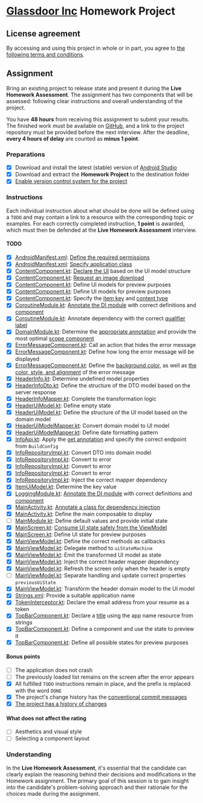# [Glassdoor Inc](https://www.glassdoor.com) Homework Project

## License agreement

By accessing and using this project in whole or in part, you agree to [the following terms and conditions](LICENSE.md).

## Assignment

Bring an existing project to release state and present it during the **Live Homework Assessment**.
The assignment has two components that will be assessed: following clear instructions and overall understanding of the project.

You have **48 hours** from receiving this assignment to submit your results.
The finished work must be available on [GitHub](https://github.com), and a link to the project repository must be provided before the next interview.
After the deadline, **every 4 hours of delay** are counted as **minus 1 point**.

### Preparations

- [X] Download and install the latest (stable) version of [Android Studio](https://developer.android.com/studio)
- [X] Download and extract the **Homework Project** to the destination folder
- [X] [Enable version control system for the project](https://docs.github.com/en/migrations/importing-source-code/using-the-command-line-to-import-source-code/adding-locally-hosted-code-to-github)

### Instructions

Each individual instruction about what should be done will be defined using a `TODO` and may contain a link to a resource with the corresponding topic or examples.
For each correctly completed instruction, **1 point** is awarded, which must then be defended at the **Live Homework Assessment** interview.

#### TODO

- [X] [AndroidManifest.xml](app/src/main/AndroidManifest.xml): [Define the required permissions](https://developer.android.com/develop/connectivity/network-ops/connecting)
- [X] [AndroidManifest.xml](app/src/main/AndroidManifest.xml): [Specify application class](https://developer.android.com/reference/android/app/Application)
- [X] [ContentComponent.kt](app/src/main/java/com/glassdoor/intern/presentation/ui/component/ContentComponent.kt): [Declare the UI](https://developer.android.com/codelabs/jetpack-compose-basics#5) based on the UI model structure
- [X] [ContentComponent.kt](app/src/main/java/com/glassdoor/intern/presentation/ui/component/ContentComponent.kt): [Request an image download](https://github.com/coil-kt/coil#requests)
- [X] [ContentComponent.kt](app/src/main/java/com/glassdoor/intern/presentation/ui/component/ContentComponent.kt): Define UI models for preview purposes
- [X] [ContentComponent.kt](app/src/main/java/com/glassdoor/intern/presentation/ui/component/ContentComponent.kt): Define UI models for preview purposes
- [X] [ContentComponent.kt](app/src/main/java/com/glassdoor/intern/presentation/ui/component/ContentComponent.kt): Specify the [item key](https://developer.android.com/jetpack/compose/lists#item-keys) and [content type](https://developer.android.com/jetpack/compose/lists#content-type)
- [X] [CoroutineModule.kt](app/src/main/java/com/glassdoor/intern/utils/coroutine/CoroutineModule.kt): [Annotate the DI module](https://developer.android.com/training/dependency-injection/hilt-android#hilt-modules) with correct definitions and [component](https://developer.android.com/training/dependency-injection/hilt-android#hilt-modules)
- [X] [CoroutineModule.kt](app/src/main/java/com/glassdoor/intern/utils/coroutine/CoroutineModule.kt): Annotate dependency with the correct [qualifier label](https://developer.android.com/training/dependency-injection/hilt-android#multiple-bindings)
- [X] [DomainModule.kt](app/src/main/java/com/glassdoor/intern/domain/di/DomainModule.kt): Determine the [appropriate annotation](https://developer.android.com/codelabs/android-hilt#6) and provide the most optimal [scope component](https://developer.android.com/training/dependency-injection/hilt-android#generated-components)
- [X] [ErrorMessageComponent.kt](app/src/main/java/com/glassdoor/intern/presentation/ui/component/ErrorMessageComponent.kt): Call an action that hides the error message
- [X] [ErrorMessageComponent.kt](app/src/main/java/com/glassdoor/intern/presentation/ui/component/ErrorMessageComponent.kt): Define how long the error message will be displayed
- [X] [ErrorMessageComponent.kt](app/src/main/java/com/glassdoor/intern/presentation/ui/component/ErrorMessageComponent.kt): Define the [background color](https://developer.android.com/jetpack/compose/modifiers#scope-safety), as well as [the color, style, and alignment](https://developer.android.com/jetpack/compose/text/style-text) of the error message
- [X] [HeaderInfo.kt](app/src/main/java/com/glassdoor/intern/domain/model/HeaderInfo.kt): Determine undefined model properties
- [X] [HeaderInfoDto.kt](app/src/main/java/com/glassdoor/intern/data/model/HeaderInfoDto.kt): Define the structure of the DTO model based on the server response
- [X] [HeaderInfoMapper.kt](app/src/main/java/com/glassdoor/intern/data/mapper/HeaderInfoMapper.kt): Complete the transformation logic
- [X] [HeaderUiModel.kt](app/src/main/java/com/glassdoor/intern/presentation/model/HeaderUiModel.kt): Define empty state
- [X] [HeaderUiModel.kt](app/src/main/java/com/glassdoor/intern/presentation/model/HeaderUiModel.kt): Define the structure of the UI model based on the domain model
- [X] [HeaderUiModelMapper.kt](app/src/main/java/com/glassdoor/intern/presentation/mapper/HeaderUiModelMapper.kt): Convert domain model to UI model
- [X] [HeaderUiModelMapper.kt](app/src/main/java/com/glassdoor/intern/presentation/mapper/HeaderUiModelMapper.kt): Define date formatting pattern
- [X] [InfoApi.kt](app/src/main/java/com/glassdoor/intern/data/source/InfoApi.kt): Apply the [get annotation](https://square.github.io/retrofit) and specify the correct endpoint from `BuildConfig`
- [X] [InfoRepositoryImpl.kt](app/src/main/java/com/glassdoor/intern/data/repository/InfoRepositoryImpl.kt): Convert DTO into domain model
- [X] [InfoRepositoryImpl.kt](app/src/main/java/com/glassdoor/intern/data/repository/InfoRepositoryImpl.kt): Convert to error
- [X] [InfoRepositoryImpl.kt](app/src/main/java/com/glassdoor/intern/data/repository/InfoRepositoryImpl.kt): Convert to error
- [X] [InfoRepositoryImpl.kt](app/src/main/java/com/glassdoor/intern/data/repository/InfoRepositoryImpl.kt): Convert to error
- [X] [InfoRepositoryImpl.kt](app/src/main/java/com/glassdoor/intern/data/repository/InfoRepositoryImpl.kt): Inject the correct mapper dependency
- [X] [ItemUiModel.kt](app/src/main/java/com/glassdoor/intern/presentation/model/ItemUiModel.kt): Determine the key value
- [X] [LoggingModule.kt](app/src/main/java/com/glassdoor/intern/utils/logging/LoggingModule.kt): [Annotate the DI module](https://developer.android.com/training/dependency-injection/hilt-android#hilt-modules) with correct definitions and [component](https://developer.android.com/training/dependency-injection/hilt-android#hilt-modules)
- [X] [MainActivity.kt](app/src/main/java/com/glassdoor/intern/presentation/ui/MainActivity.kt): [Annotate a class for dependency injection](https://developer.android.com/training/dependency-injection/hilt-android#android-classes)
- [X] [MainActivity.kt](app/src/main/java/com/glassdoor/intern/presentation/ui/MainActivity.kt): Define the main composable to display
- [ ] [MainModule.kt](app/src/main/java/com/glassdoor/intern/presentation/di/MainModule.kt): Define default values and provide initial state
- [X] [MainScreen.kt](app/src/main/java/com/glassdoor/intern/presentation/ui/MainScreen.kt): [Consume UI state safely from the ViewModel](https://developer.android.com/codelabs/jetpack-compose-advanced-state-side-effects#3)
- [X] [MainScreen.kt](app/src/main/java/com/glassdoor/intern/presentation/ui/MainScreen.kt): Define UI state for preview purposes
- [X] [MainViewModel.kt](app/src/main/java/com/glassdoor/intern/presentation/MainViewModel.kt): Define the correct methods as callbacks
- [X] [MainViewModel.kt](app/src/main/java/com/glassdoor/intern/presentation/MainViewModel.kt): Delegate method to `uiStateMachine`
- [X] [MainViewModel.kt](app/src/main/java/com/glassdoor/intern/presentation/MainViewModel.kt): Emit the transformed UI model as state
- [X] [MainViewModel.kt](app/src/main/java/com/glassdoor/intern/presentation/MainViewModel.kt): Inject the correct header mapper dependency
- [X] [MainViewModel.kt](app/src/main/java/com/glassdoor/intern/presentation/MainViewModel.kt): Refresh the screen only when the header is empty
- [ ] [MainViewModel.kt](app/src/main/java/com/glassdoor/intern/presentation/MainViewModel.kt): Separate handling and update correct properties `previousUiState`
- [X] [MainViewModel.kt](app/src/main/java/com/glassdoor/intern/presentation/MainViewModel.kt): Transform the header domain model to the UI model
- [X] [Strings.xml](app/src/main/res/values/strings.xml): Provide a suitable application name
- [X] [TokenInterceptor.kt](app/src/main/java/com/glassdoor/intern/data/network/TokenInterceptor.kt): Declare the email address from your resume as a token
- [X] [TopBarComponent.kt](app/src/main/java/com/glassdoor/intern/presentation/ui/component/TopBarComponent.kt): Declare a [title](https://developer.android.com/reference/kotlin/androidx/compose/material/package-summary#Text(androidx.compose.ui.text.AnnotatedString,androidx.compose.ui.Modifier,androidx.compose.ui.graphics.Color,androidx.compose.ui.unit.TextUnit,androidx.compose.ui.text.font.FontStyle,androidx.compose.ui.text.font.FontWeight,androidx.compose.ui.text.font.FontFamily,androidx.compose.ui.unit.TextUnit,androidx.compose.ui.text.style.TextDecoration,androidx.compose.ui.text.style.TextAlign,androidx.compose.ui.unit.TextUnit,androidx.compose.ui.text.style.TextOverflow,kotlin.Boolean,kotlin.Int,kotlin.Int,kotlin.collections.Map,kotlin.Function1,androidx.compose.ui.text.TextStyle)) using the app name resource from strings
- [X] [TopBarComponent.kt](app/src/main/java/com/glassdoor/intern/presentation/ui/component/TopBarComponent.kt): Define a component and use the state to preview it
- [X] [TopBarComponent.kt](app/src/main/java/com/glassdoor/intern/presentation/ui/component/TopBarComponent.kt): Define all possible states for preview purposes

#### Bonus points

- [ ] The application does not crash
- [ ] The previously loaded list remains on the screen after the error appears
- [X] All fulfilled `TODO` instructions remain in place, and the prefix is replaced with the word `DONE`
- [X] The project's change history has the [conventional commit messages](https://www.conventionalcommits.org/en/v1.0.0)
- [X] [The project has a history of changes](https://git-scm.com/book/en/v2/Git-Basics-Recording-Changes-to-the-Repository)

#### What does not affect the rating

- [ ] Aesthetics and visual style
- [ ] Selecting a component layout

### Understanding

In the **Live Homework Assessment**, it's essential that the candidate can clearly explain the reasoning behind their decisions and modifications in the Homework assignment.
The primary goal of this session is to gain insight into the candidate's problem-solving approach and their rationale for the choices made during the assignment.
